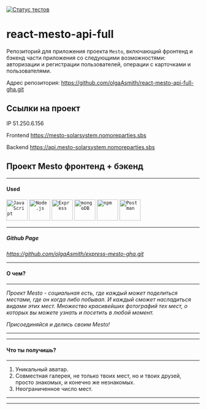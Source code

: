 [![Статус тестов](../../actions/workflows/tests.yml/badge.svg)](../../actions/workflows/tests.yml)

# react-mesto-api-full
Репозиторий для приложения проекта `Mesto`, включающий фронтенд и бэкенд части приложения со следующими возможностями: авторизации и регистрации пользователей, операции с карточками и пользователями. 

Адрес репозитория: https://github.com/olgaAsmith/react-mesto-api-full-gha.git

## Ссылки на проект

IP 51.250.6.156

Frontend https://mesto-solarsystem.nomoreparties.sbs

Backend https://api.mesto-solarsystem.nomoreparties.sbs

## Проект Mesto фронтенд + бэкенд 

------
#### Used
<div>
	<code><img width="55" src="https://user-images.githubusercontent.com/25181517/117447155-6a868a00-af3d-11eb-9cfe-245df15c9f3f.png" alt="JavaScript" title="JavaScript"/></code>
	<code><img width="55" src="https://user-images.githubusercontent.com/25181517/183568594-85e280a7-0d7e-4d1a-9028-c8c2209e073c.png" alt="Node.js" title="Node.js"/></code>
	<code><img width="55" src="https://user-images.githubusercontent.com/25181517/183859966-a3462d8d-1bc7-4880-b353-e2cbed900ed6.png" alt="Express" title="Express"/></code>
	<code><img width="55" src="https://user-images.githubusercontent.com/25181517/182884177-d48a8579-2cd0-447a-b9a6-ffc7cb02560e.png" alt="mongoDB" title="mongoDB"/></code>
	<code><img width="55" src="https://user-images.githubusercontent.com/25181517/121401671-49102800-c959-11eb-9f6f-74d49a5e1774.png" alt="npm" title="npm"/></code>
	<code><img width="55" src="https://user-images.githubusercontent.com/25181517/192109061-e138ca71-337c-4019-8d42-4792fdaa7128.png" alt="Postman" title="Postman"/></code>
</div>

------

##### Github Page

*https://github.com/olgaAsmith/express-mesto-gha.git*

------

#### О чем?

------

_Проект Mesto - социальная есть, где каждый может поделиться местами, где он когда либо побывал. И каждый сможет насладиться видами этих мест.
Множество красивейших фотографий тех мест, о которых вы можете узнать и посетить в любой момент._

*Присоединяйся и делись своим Mesto!*

------
------

#### Что ты получишь?

------
1. Уникальный аватар.
2. Совместная галерея, не только твоих мест, но и твоих друзей, просто знакомых, и конечно же незнакомых.
3. Неограниченное число мест.

------
------
